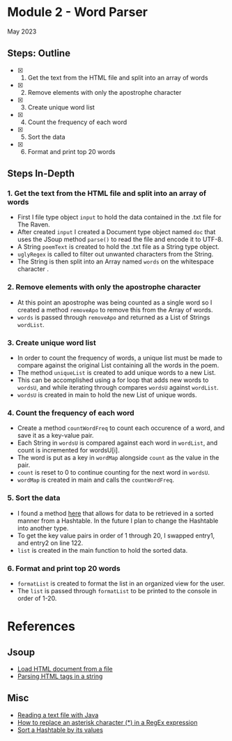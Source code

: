 # Module 2 - Word Parser

May 2023

## Steps: Outline

- [x] 1. Get the text from the HTML file and split into an array of words
- [x] 2. Remove elements with only the apostrophe character
- [x] 3. Create unique word list
- [x] 4. Count the frequency of each word
- [x] 5. Sort the data
- [x] 6. Format and print top 20 words

## Steps In-Depth

### 1. Get the text from the HTML file and split into an array of words

* First I file type object `input` to hold the data contained in the .txt file for The Raven.
* After created `input` I created a Document type object named `doc` that uses the JSoup method `parse()` to read the file and encode it to UTF-8.
* A String `poemText` is created to hold the .txt file as a String type object. 
* `uglyRegex` is called to filter out unwanted characters from the String.
* The String is then split into an Array named `words` on the whitespace character .

### 2. Remove elements with only the apostrophe character

* At this point an apostrophe was being counted as a single word so I created a method `removeApo` to remove this from the Array of words.
* `words` is passed through `removeApo` and returned as a List of Strings `wordList`.

### 3. Create unique word list

* In order to count the frequency of words, a unique list must be made to compare against the original List containing all the words in the poem. 
* The method `uniqueList` is created to add unique words to a new List.
* This can be accomplished using a for loop that adds new words to `wordsU`, and while iterating through compares `wordsU` against `wordList`.
* `wordsU` is created in main to hold the new List of unique words.

### 4. Count the frequency of each word

* Create a method `countWordFreq` to count each occurence of a word, and save it as a key-value pair.
* Each String in `wordsU` is compared against each word in `wordList`, and count is incremented for wordsU[i].
* The word is put as a key in `wordMap` alongside `count` as the value in the pair.
* `count` is reset to 0 to continue counting for the next word in `wordsU`.
* `wordMap` is created in main and calls the `countWordFreq`.

### 5. Sort the data

* I found a method [here](https://www.javacodeexamples.com/sort-hashtable-by-values-in-java-example/3169) that allows for data to be retrieved in a sorted manner from a Hashtable. In the future I plan to change the Hashtable into another type. 
* To get the key value pairs in order of 1 through 20, I swapped entry1, and entry2 on line 122.
* `list` is created in the main function to hold the sorted data.

### 6. Format and print top 20 words

* `formatList` is created to format the list in an organized view for the user. 
* The `list` is passed through `formatList` to be printed to the console in order of 1-20.

# References

## Jsoup

* [Load HTML document from a file](https://jsoup.org/cookbook/input/load-document-from-file)
* [Parsing HTML tags in a string](https://jsoup.org/cookbook/input/parse-document-from-string)

## Misc

* [Reading a text file with Java](https://www.geeksforgeeks.org/different-ways-reading-text-file-java/)  
* [How to replace an asterisk character (*) in a RegEx expression](https://stackoverflow.com/questions/2801549/how-do-i-replace-an-actual-asterisk-character-in-a-regex-expression)
* [Sort a Hashtable by its values](https://www.javacodeexamples.com/sort-hashtable-by-values-in-java-example/3169)
